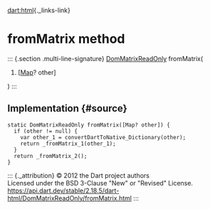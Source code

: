 [dart:html](../../dart-html/dart-html-library){._links-link}

fromMatrix method
=================

::: {.section .multi-line-signature}
[DomMatrixReadOnly](../dommatrixreadonly-class) fromMatrix(

1.  \[[Map](../../dart-core/map-class)? other\]

)
:::

Implementation {#source}
--------------

``` {.language-dart data-language="dart"}
static DomMatrixReadOnly fromMatrix([Map? other]) {
  if (other != null) {
    var other_1 = convertDartToNative_Dictionary(other);
    return _fromMatrix_1(other_1);
  }
  return _fromMatrix_2();
}
```

::: {._attribution}
© 2012 the Dart project authors\
Licensed under the BSD 3-Clause \"New\" or \"Revised\" License.\
<https://api.dart.dev/stable/2.18.5/dart-html/DomMatrixReadOnly/fromMatrix.html>
:::
